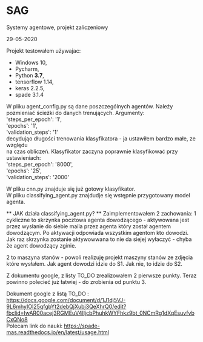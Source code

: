 # SAG
Systemy agentowe, projekt zaliczeniowy

29-05-2020

Projekt testowałem używajac:
- Windows 10,
- Pycharm,
- Python **3.7**,
- tensorflow 1.14,
- keras 2.2.5,
- spade 3.1.4

W pliku agent_config.py są dane poszczególnych agentów. Należy pozmieniać ścieżki do danych trenujących.
Argumenty:  
	'steps_per_epoch': '1',  
    'epochs': '1',  
    'validation_steps': '1'  
decydująo długości trenowania klasyfikatora - ja ustawiłem bardzo małe, ze względu  
na czas obliczeń. Klasyfikator zaczyna poprawnie klasyfikować przy ustawieniach:  
	'steps_per_epoch': '8000',  
    'epochs': '25',  
    'validation_steps': '2000'  

W pliku cnn.py znajduje się już gotowy klasyfikator.  
W pliku classifying_agent.py znajdudje się wstępnie przygotowany model agenta.  

** JAK działa classifying_agent.py? **
Zaimplementowałem 2 zachowania: 1 cykliczne to skrzynka pocztowa agenta dowodzącego - aktywowana jest
przez wysłanie do siebie maila przez agenta który został agentem dowodzącym. Po aktywacji odpowiada wszystkim
agentom kto dowodzi. Jak raz skrzynka zostanie aktywowwana to nie da siejej wyłaczyć - chyba że agent dowodzący zginie.  

2 to maszyna stanów - powoli realizuję projekt maszyny stanów ze zdjęcia które wysłałem. Jak agent dowodzi idzie do S1.
Jak nie, to idzie do S2.

Z dokumentu google, z listy TO_DO zrealizowałem 2 pierwsze punkty. Teraz powinno polecieć już łatwiej -
do zrobienia od punktu 3.


Dokument google z listą TO_DO : https://docs.google.com/document/d/1J1dj5VJ-9L6mhyIOI25qfgbYt2debQjXubj3QeXhrQ0/edit?fbclid=IwAR00acej3RGMEuV4IljcbPhuhkWYFhkz9bt_0NCmRg1dXqEsuvfvbCxQNo8  
Polecam link do nauki: https://spade-mas.readthedocs.io/en/latest/usage.html
